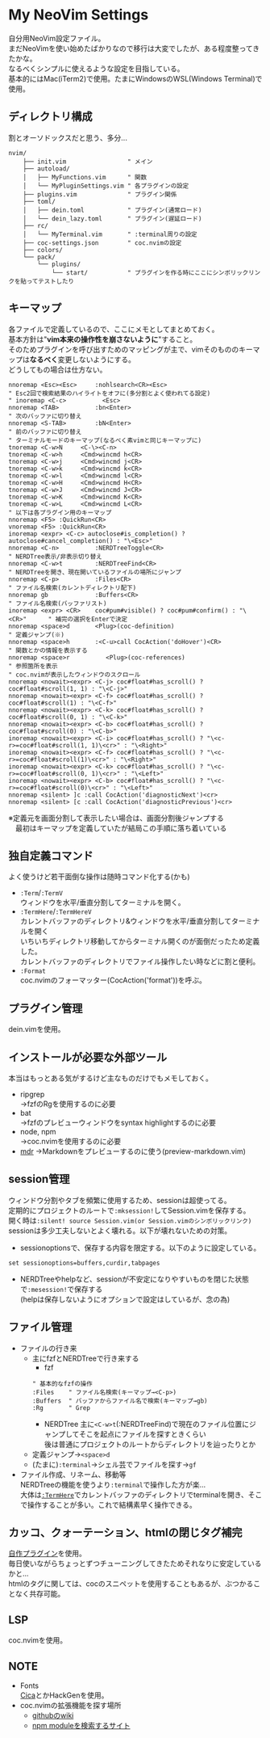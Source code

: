 # My NeoVim Settings
自分用NeoVim設定ファイル。  
まだNeoVimを使い始めたばかりなので移行は大変でしたが、ある程度整ってきたかな。  
なるべくシンプルに使えるような設定を目指している。  
基本的にはMac(iTerm2)で使用。たまにWindowsのWSL(Windows Terminal)で使用。  

## ディレクトリ構成
割とオーソドックスだと思う、多分...
```
nvim/
    ├── init.vim                 " メイン
    ├── autoload/
    │   ├── MyFunctions.vim      " 関数
    │   └── MyPluginSettings.vim " 各プラグインの設定
    ├── plugins.vim              " プラグイン関係
    ├── toml/
    │   ├── dein.toml            " プラグイン(通常ロード)
    │   └── dein_lazy.toml       " プラグイン(遅延ロード)
    ├── rc/
    │   └── MyTerminal.vim       " :terminal周りの設定
    ├── coc-settings.json        " coc.nvimの設定
    ├── colors/
    └── pack/
        └── plugins/
            └── start/           " プラグインを作る時にここにシンボリックリンクを貼ってテストしたり
```

## キーマップ
各ファイルで定義しているので、ここにメモとしてまとめておく。  
基本方針は"**vim本来の操作性を崩さないように**"すること。  
そのためプラグインを呼び出すためのマッピングが主で、vimそのもののキーマップは**なるべく**変更しないようにする。  
どうしてもの場合は仕方ない。
```vim
nnoremap <Esc><Esc>     :nohlsearch<CR><Esc>                                 " Esc2回で検索結果のハイライトをオフに(多分割とよく使われてる設定)
" inoremap <C-c>          <Esc>
nnoremap <TAB>          :bn<Enter>                                           " 次のバッファに切り替え
nnoremap <S-TAB>        :bN<Enter>                                           " 前のバッファに切り替え
" ターミナルモードのキーマップ(なるべく素vimと同じキーマップに)
tnoremap <C-w>N     <C-\><C-n>
tnoremap <C-w>h     <Cmd>wincmd h<CR>
tnoremap <C-w>j     <Cmd>wincmd j<CR>
tnoremap <C-w>k     <Cmd>wincmd k<CR>
tnoremap <C-w>l     <Cmd>wincmd l<CR>
tnoremap <C-w>H     <Cmd>wincmd H<CR>
tnoremap <C-w>J     <Cmd>wincmd J<CR>
tnoremap <C-w>K     <Cmd>wincmd K<CR>
tnoremap <C-w>L     <Cmd>wincmd L<CR>
" 以下は各プラグイン用のキーマップ
nnoremap <F5> :QuickRun<CR>
vnoremap <F5> :QuickRun<CR>
inoremap <expr> <C-c> autoclose#is_completion() ? autoclose#cancel_completion() : "\<Esc>"
nnoremap <C-n>          :NERDTreeToggle<CR>                                  " NERDTree表示/非表示切り替え
nnoremap <C-w>t         :NERDTreeFind<CR>                                    " NERDTreeを開き、現在開いているファイルの場所にジャンプ
nnoremap <C-p>          :Files<CR>                                           " ファイル名検索(カレントディレクトリ配下)
nnoremap gb             :Buffers<CR>                                         " ファイル名検索(バッファリスト)
inoremap <expr> <CR>    coc#pum#visible() ? coc#pum#confirm() : "\<CR>"      " 補完の選択をEnterで決定
nnoremap <space>d       <Plug>(coc-definition)                               " 定義ジャンプ(※)
nnoremap <space>h       :<C-u>call CocAction('doHover')<CR>                  " 関数とかの情報を表示する
nnoremap <space>r          <Plug>(coc-references)                            " 参照箇所を表示
" coc.nvimが表示したウィンドウのスクロール
nnoremap <nowait><expr> <C-j> coc#float#has_scroll() ? coc#float#scroll(1, 1) : "\<C-j>"
nnoremap <nowait><expr> <C-f> coc#float#has_scroll() ? coc#float#scroll(1) : "\<C-f>"
nnoremap <nowait><expr> <C-k> coc#float#has_scroll() ? coc#float#scroll(0, 1) : "\<C-k>"
nnoremap <nowait><expr> <C-b> coc#float#has_scroll() ? coc#float#scroll(0) : "\<C-b>"
inoremap <nowait><expr> <C-i> coc#float#has_scroll() ? "\<c-r>=coc#float#scroll(1, 1)\<cr>" : "\<Right>"
inoremap <nowait><expr> <C-f> coc#float#has_scroll() ? "\<c-r>=coc#float#scroll(1)\<cr>" : "\<Right>"
inoremap <nowait><expr> <C-k> coc#float#has_scroll() ? "\<c-r>=coc#float#scroll(0, 1)\<cr>" : "\<Left>"
inoremap <nowait><expr> <C-b> coc#float#has_scroll() ? "\<c-r>=coc#float#scroll(0)\<cr>" : "\<Left>"
nnoremap <silent> ]c :call CocAction('diagnosticNext')<cr>
nnoremap <silent> [c :call CocAction('diagnosticPrevious')<cr>
```
※定義元を画面分割して表示したい場合は、画面分割後ジャンプする  
　最初はキーマップを定義していたが結局この手順に落ち着いている

<a id="user-command"></a>
## 独自定義コマンド
よく使うけど若干面倒な操作は随時コマンド化する(かも)
- `:Term`/`:TermV`  
ウィンドウを水平/垂直分割してターミナルを開く。
- `:TermHere`/`:TermHereV`  
カレントバッファのディレクトリ&ウィンドウを水平/垂直分割してターミナルを開く  
いちいちディレクトリ移動してからターミナル開くのが面倒だったため定義した。  
カレントバッファのディレクトリでファイル操作したい時などに割と便利。
- `:Format`  
coc.nvimのフォーマッター(CocAction('format'))を呼ぶ。

## プラグイン管理
dein.vimを使用。

## インストールが必要な外部ツール
本当はもっとある気がするけど主なものだけでもメモしておく。
- ripgrep  
→fzfのRgを使用するのに必要
- bat  
→fzfのプレビューウィンドウをsyntax highlightするのに必要
- node, npm  
→coc.nvimを使用するのに必要
- [mdr](https://github.com/MichaelMure/mdr)
→Markdownをプレビューするのに使う(preview-markdown.vim)

## session管理
ウィンドウ分割やタブを頻繁に使用するため、sessionは超使ってる。  
定期的にプロジェクトのルートで`:mksession!`してSession.vimを保存する。  
開く時は`:silent! source Session.vim(or Session.vimのシンボリックリンク)`
sessionは多少工夫しないとよく壊れる。以下が壊れないための対策。
- sessionoptionsで、保存する内容を限定する。以下のように設定している。
```vim
set sessionoptions=buffers,curdir,tabpages
```
- NERDTreeやhelpなど、sessionが不安定になりやすいものを閉じた状態で`:mesession!`で保存する  
(helpは保存しないようにオプションで設定はしているが、念の為)

## ファイル管理
- ファイルの行き来
  - 主にfzfとNERDTreeで行き来する
    - fzf
    ```vim
    " 基本的なfzfの操作
    :Files    " ファイル名検索(キーマップ→<C-p>)
    :Buffers  " バッファからファイル名で検索(キーマップ→gb)
    :Rg       " Grep
    ```
    - NERDTree
    主に`<C-w>t`(:NERDTreeFind)で現在のファイル位置にジャンプしてそこを起点にファイルを探すときくらい  
    後は普通にプロジェクトのルートからディレクトリを辿ったりとか
  - 定義ジャンプ→`<space>d`
  - (たまに)`:terminal`→シェル芸でファイルを探す→`gf`
- ファイル作成、リネーム、移動等  
NERDTreeの機能を使うより`:terminal`で操作した方が楽...  
大体は[`:TermHere`](#user-command)でカレントバッファのディレクトリでterminalを開き、そこで操作することが多い。これで結構素早く操作できる。

## カッコ、クォーテーション、htmlの閉じタグ補完
[自作プラグイン](https://github.com/ukiuki-engineer/vim-autoclose)を使用。  
毎日使いながらちょっとずつチューニングしてきたためそれなりに安定しているかと...  
htmlのタグに関しては、cocのスニペットを使用することもあるが、ぶつかることなく共存可能。

## LSP
coc.nvimを使用。

## NOTE
- Fonts  
[Cica](https://github.com/miiton/Cica/releases/download/v5.0.3/Cica_v5.0.3.zip)とかHackGenを使用。
- coc.nvimの拡張機能を探す場所
  - [githubのwiki](https://github.com/neoclide/coc.nvim/wiki/Using-coc-extensions#implemented-coc-extensions)
  - [npm moduleを検索するサイト](https://www.npmjs.com/search?q=keywords%3Acoc.nvim)
